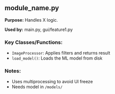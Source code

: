 ## module_name.py

**Purpose:** Handles X logic.

**Used by:** main.py, gui/feature1.py

### Key Classes/Functions:
- `ImageProcessor`: Applies filters and returns result
- `load_model()`: Loads the ML model from disk

### Notes:
- Uses multiprocessing to avoid UI freeze
- Needs model in `/models/`